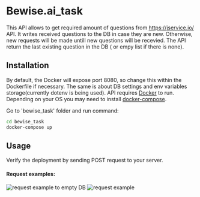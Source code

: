 # Bewise.ai_task

This API allows to get required amount of questions from https://jservice.io/ API. It writes received questions to the DB in case they are new. Otherwise, new requests will be made untill new questions will be recevied. The API return the last existing question in the DB ( or empy list if there is none). 


## Installation
By default, the Docker will expose port 8080, so change this within the Dockerfile if necessary.
The same is about DB settings and env variables storage(currently dotenv is being used). 
API requires [Docker](https://www.docker.com/products/docker-desktop/) to run.
Depending on your OS you may need to install [docker-compose](https://docs.docker.com/compose/install/).

Go to 'bewise_task' folder and run command:

```sh
cd bewise_task
docker-compose up
```


## Usage

Verify the deployment by sending POST request to your server.

#### Request examples:
![request example to empty DB](https://github.com/dkudrik/bewise.ai_task/bewise_task/main/request_example_to_empty_db?raw=true)
![request example](https://github.com/dkudrik/bewise.ai_task/bewise_task/main/request_example_to_empty_db?raw=true)



